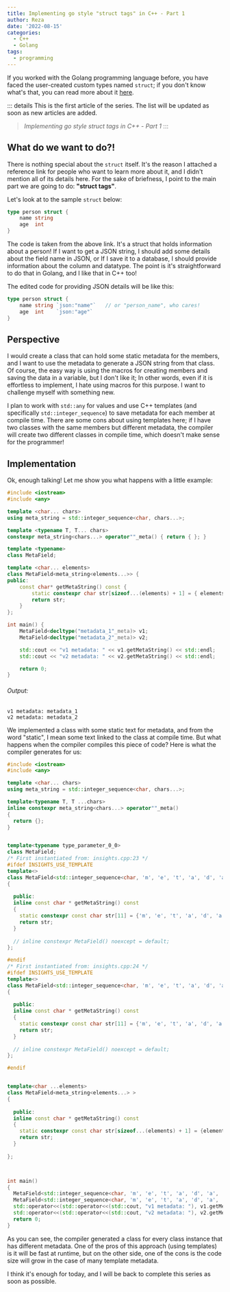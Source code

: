 ```yaml
---
title: Implementing go style "struct tags" in C++ - Part 1
author: Reza
date: '2022-08-15'
categories:
  - C++
  - Golang
tags:
  - programming
---
```


If you worked with the Golang programming language before, you have faced the user-created custom types named `struct`; if you don't know what's that, you can read more about it <a href="https://gobyexample.com/structs" target="_blank">here</a>.

<!-- more -->

::: details
This is the first article of the series. The list will be updated as soon as new articles are added.

> *Implementing go style struct tags in C++ - Part 1*
:::

## What do we want to do?!

There is nothing special about the `struct` itself. It's the reason I attached a reference link for people who want to learn more about it, and I didn't mention all of its details here. For the sake of briefness, I point to the main part we are going to do: **"struct tags"**.

Let's look at to the sample `struct` below:
``` go
type person struct {
    name string
    age  int
}
```
The code is taken from the above link. It's a struct that holds information about a person! If I want to get a JSON string, I should add some details about the field name in JSON, or If I save it to a database, I should provide information about the column and datatype.
The point is it's straightforward to do that in Golang, and I like that in C++ too!

The edited code for providing JSON details will be like this:
``` go
type person struct {
    name string `json:"name"`   // or "person_name", who cares!
    age  int    `json:"age"`
}
```

## Perspective
I would create a class that can hold some static metadata for the members, and I want to use the metadata to generate a JSON string from that class. Of course, the easy way is using the macros for creating members and saving the data in a variable, but I don't like it; In other words, even if it is effortless to implement, I hate using macros for this purpose. I want to challenge myself with something new. 

I plan to work with `std::any` for values and use C++ templates (and specifically `std::integer_sequence`) to save metadata for each member at compile time. There are some cons about using templates here; if I have two classes with the same members but different metadata, the compiler will create two different classes in compile time, which doesn't make sense for the programmer!

## Implementation

Ok, enough talking! Let me show you what happens with a little example:

``` cpp
#include <iostream>
#include <any>

template <char... chars>
using meta_string = std::integer_sequence<char, chars...>;

template <typename T, T... chars>
constexpr meta_string<chars...> operator""_meta() { return { }; }

template <typename>
class MetaField;

template <char... elements>
class MetaField<meta_string<elements...>> {
public:
    const char* getMetaString() const {
        static constexpr char str[sizeof...(elements) + 1] = { elements..., '\0' };
        return str;
    }
};

int main() {
    MetaField<decltype("metadata_1"_meta)> v1;
    MetaField<decltype("metadata_2"_meta)> v2;

    std::cout << "v1 metadata: " << v1.getMetaString() << std::endl;
    std::cout << "v2 metadata: " << v2.getMetaString() << std::endl;

    return 0;
}
```

###### Output:
``` text
v1 metadata: metadata_1
v2 metadata: metadata_2
```

We implemented a class with some static text for metadata, and from the word "static", I mean some text linked to the class at compile time. But what happens when the compiler compiles this piece of code? Here is what the compiler generates for us:

``` cpp
#include <iostream>
#include <any>

template <char... chars>
using meta_string = std::integer_sequence<char, chars...>;

template<typename T, T ...chars>
inline constexpr meta_string<chars...> operator""_meta()
{
  return {};
}


template<typename type_parameter_0_0>
class MetaField;
/* First instantiated from: insights.cpp:23 */
#ifdef INSIGHTS_USE_TEMPLATE
template<>
class MetaField<std::integer_sequence<char, 'm', 'e', 't', 'a', 'd', 'a', 't', 'a', '_', '1'> >
{
  
  public: 
  inline const char * getMetaString() const
  {
    static constexpr const char str[11] = {'m', 'e', 't', 'a', 'd', 'a', 't', 'a', '_', '1', '\0'};
    return str;
  }
  
  // inline constexpr MetaField() noexcept = default;
};

#endif
/* First instantiated from: insights.cpp:24 */
#ifdef INSIGHTS_USE_TEMPLATE
template<>
class MetaField<std::integer_sequence<char, 'm', 'e', 't', 'a', 'd', 'a', 't', 'a', '_', '2'> >
{
  
  public: 
  inline const char * getMetaString() const
  {
    static constexpr const char str[11] = {'m', 'e', 't', 'a', 'd', 'a', 't', 'a', '_', '2', '\0'};
    return str;
  }
  
  // inline constexpr MetaField() noexcept = default;
};

#endif


template<char ...elements>
class MetaField<meta_string<elements...> >
{
  
  public: 
  inline const char * getMetaString() const
  {
    static constexpr const char str[sizeof...(elements) + 1] = {elements... , '\0'};
    return str;
  }
  
};



int main()
{
  MetaField<std::integer_sequence<char, 'm', 'e', 't', 'a', 'd', 'a', 't', 'a', '_', '1'> > v1 = MetaField<std::integer_sequence<char, 'm', 'e', 't', 'a', 'd', 'a', 't', 'a', '_', '1'> >();
  MetaField<std::integer_sequence<char, 'm', 'e', 't', 'a', 'd', 'a', 't', 'a', '_', '2'> > v2 = MetaField<std::integer_sequence<char, 'm', 'e', 't', 'a', 'd', 'a', 't', 'a', '_', '2'> >();
  std::operator<<(std::operator<<(std::cout, "v1 metadata: "), v1.getMetaString()).operator<<(std::endl);
  std::operator<<(std::operator<<(std::cout, "v2 metadata: "), v2.getMetaString()).operator<<(std::endl);
  return 0;
}
```

As you can see, the compiler generated a class for every class instance that has different metadata. One of the pros of this approach (using templates) is it will be fast at runtime, but on the other side, one of the cons is the code size will grow in the case of many template metadata.

I think it's enough for today, and I will be back to complete this series as soon as possible.


<!-- more -->
